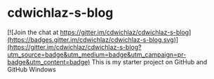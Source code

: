 # cdwichlaz-s-blog

[![Join the chat at https://gitter.im/cdwichlaz/cdwichlaz-s-blog](https://badges.gitter.im/cdwichlaz/cdwichlaz-s-blog.svg)](https://gitter.im/cdwichlaz/cdwichlaz-s-blog?utm_source=badge&utm_medium=badge&utm_campaign=pr-badge&utm_content=badge)
This is my starter project on GitHub and GitHub Windows
